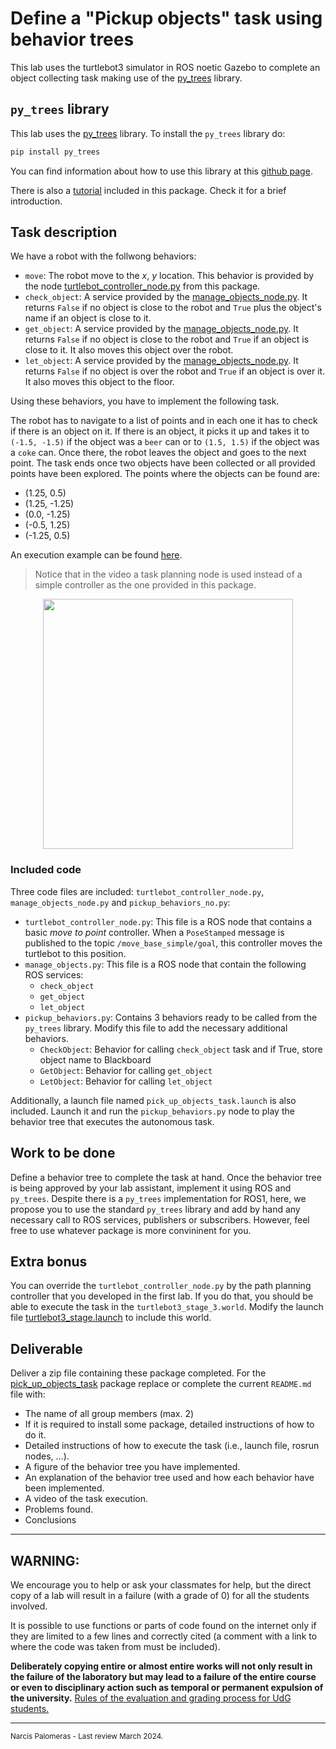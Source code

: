 # Define a "Pickup objects" task using behavior trees

This lab uses the turtlebot3 simulator in ROS noetic Gazebo to complete an object collecting task making use of the [py_trees](https://github.com/splintered-reality/py_trees) library.


## `py_trees` library

This lab uses the [py_trees](https://github.com/splintered-reality/py_trees) library.
To install the `py_trees` library do:

```bash
pip install py_trees
```

You can find information about how to use this library at this [github page](https://github.com/splintered-reality/py_trees).

There is also a [tutorial](./notebooks/py_tree_tests.ipynb) included in this package. Check it for a brief introduction.

## Task description

We have a robot with the follwong behaviors:

* `move`: The robot move to the *x*, *y* location. This behavior is provided by the node [turtlebot_controller_node.py](./src/turtlebot_controller_node.py) from this package. 
* `check_object`: A service provided by the [manage_objects_node.py](./src/manage_objects_node.py). It returns `False` if no object is close to the robot and `True` plus the object's name if an object is close to it.
* `get_object`: A service provided by the [manage_objects_node.py](./src/manage_objects_node.py). It returns `False` if no object is close to the robot and `True` if an object is close to it. It also moves this object over the robot.
* `let_object`: A service provided by the [manage_objects_node.py](./src/manage_objects_node.py). It returns `False` if no object is over the robot and `True` if an object is over it. It also moves this object to the floor.


Using these behaviors, you have to implement the following task.

The robot has to navigate to a list of points and in each one it has to check if there is an object on it. If there is an object, it picks it up and takes it to `(-1.5, -1.5)` if the object was a `beer` can or to `(1.5, 1.5)` if the object was a `coke` can. Once there, the robot leaves the object and goes to the next point. The task ends once two objects have been collected or all provided points have been explored. The points where the objects can be found are:

* (1.25, 0.5)
* (1.25, -1.25)
* (0.0, -1.25)
* (-0.5, 1.25)
* (-1.25, 0.5)

An execution example can be found [here](http://eia.udg.edu/~npalomer/imgs/robotica/BT.mp4). 

> Notice that in the video a task planning node is used instead of a simple controller as the one provided in this package.

<p align="center"> <img src="./media/env.png" width=400px/> </p>

### Included code

Three code files are included: `turtlebot_controller_node.py`, `manage_objects_node.py` and `pickup_behaviors_no.py`:

* `turtlebot_controller_node.py`: This file is a ROS node that contains a basic *move to point* controller. When a `PoseStamped` message is published to the topic `/move_base_simple/goal`, this controller moves the turtlebot to this position.
* `manage_objects.py`: This file is a ROS node that contain the following ROS services:
    * `check_object`
    * `get_object`
    * `let_object`
* `pickup_behaviors.py`: Contains 3 behaviors ready to be called from the `py_trees` library. Modify this file to add the necessary additional behaviors.
    * `CheckObject`: Behavior for calling `check_object` task and if True, store object name to Blackboard
    * `GetObject`: Behavior for calling `get_object`
    * `LetObject`: Behavior for calling `let_object`

Additionally, a launch file named `pick_up_objects_task.launch` is also included. Launch it and run the `pickup_behaviors.py` node to play the behavior tree that executes the autonomous task.


## Work to be done

Define a behavior tree to complete the task at hand. Once the behavior tree is being approved by your lab assistant, implement it using ROS and `py_trees`. Despite there is a `py_trees` implementation for ROS1, here, we propose you to use the standard `py_trees` library and add by hand any necessary call to ROS services, publishers or subscribers. However, feel free to use whatever package is more convininent for you.

## Extra bonus

You can override the `turtlebot_controller_node.py` by the path planning controller that you developed in the first lab. If you do that, you should be able to execute the task in the `turtlebot3_stage_3.world`. Modify the launch file [turtlebot3_stage.launch](./launch/turtlebot3_stage.launch) to include this world.


## Deliverable 

Deliver a zip file containing these package completed. For the [pick_up_objects_task](https://github.com/narcispr/pick_up_objects_task) package replace or complete the current `README.md` file with:

* The name of all group members (max. 2)
* If it is required to install some package, detailed instructions of how to do it.
* Detailed instructions of how to execute the task (i.e., launch file, rosrun nodes, ...).
* A figure of the behavior tree you have implemented.
* An explanation of the behavior tree used and how each behavior have been implemented.
* A video of the task execution.
* Problems found.
* Conclusions

---

## WARNING:

We encourage you to help or ask your classmates for help, but the direct copy of a lab will result in a failure (with a grade of 0) for all the students involved. 

It is possible to use functions or parts of code found on the internet only if they are limited to a few lines and correctly cited (a comment with a link to where the code was taken from must be included). 

**Deliberately copying entire or almost entire works will not only result in the failure of the laboratory but may lead to a failure of the entire course or even to disciplinary action such as temporal or permanent expulsion of the university.** [Rules of the evaluation and grading process for UdG students.](https://tinyurl.com/54jcp2vb)

---

<sup>
Narcis Palomeras - 
Last review March 2024.
</sup>